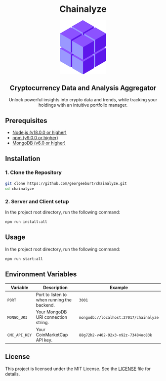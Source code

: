 <div align="center">
  <h1> Chainalyze </h1>
  <img src="./assets/images/chainalyze-icon.png" width="150" alt="chainalyze logo">
  <h2>Cryptocurrency Data and Analysis Aggregator</h2>
  Unlock powerful insights into crypto data and trends, while tracking your holdings with an intuitive portfolio manager.
</div>

## Prerequisites

- [Node.js (v18.0.0 or higher)](https://nodejs.org/en/download/)
- [npm (v9.0.0 or higher)](https://nodejs.org/en/download/)
- [MongoDB (v6.0 or higher)](https://www.mongodb.com/try/download/community)

## Installation
### 1. Clone the Repository
```bash
git clone https://github.com/georgeeburt/chainalyze.git
cd chainalyze
```

### 2. Server and Client setup

In the project root directory, run the following command:
```bash
npm run install:all
```

## Usage
In the project root directory, run the following command:
```bash
npm run start:all
```

## Environment Variables

|Variable      | Description                                 | Example                                |
|--------------|---------------------------------------------|----------------------------------------|
|`PORT`        | Port to listen to when running the backend. | `3001`                                 |
|`MONGO_URI`   | Your MongoDB URI connection string.         | `mongodb://localhost:27017/chainalyze` |
|`CMC_API_KEY` | Your CoinMarketCap API key.                 | `88g72h2-v402-92x3-n92z-73484oc83k`    |

## License

This project is licensed under the MIT License. See the [LICENSE](./LICENSE.md) file for details.